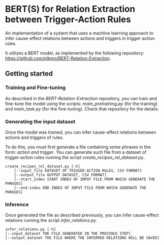 # BERT(S) for Relation Extraction between Trigger-Action Rules

An implementation of a system that uses a machine learning approach to infer cause-effect relations between actions and triggers in trigger-action rules.

It utilizes a BERT model, as implemented by the following repository: https://github.com/plkmo/BERT-Relation-Extraction.

## Getting started

### Training and Fine-tuning

As described in the *BERT-Relation-Extraction* repository, you can train and fine-tune the model using the scripts: *main_pretraining.py* (for the training) and *main_task.py* (for the fine-tuning). Check that repository for the details.

### Generating the input dataset

Once the model was trained, you can infer cause-effect relations between actions and triggers of rules.

To do this, you must first generate a file containing some phrases in the form: *action and trigger*. You can generate such file from a dataset of trigger-action rules running the script *create_recipes_rel_dataset.py*.

    create_recipes_rel_dataset.py [-h]
        [--input_file DATASET OF TRIGGER-ACTION RULES, CSV FORMAT]
        [--output_file OUTPUT DATASET, CSV FORMAT]
        [--start_index START INDEX OF INPUT FILE FROM WHICH GENERATE THE PHRASES]
        [--end-index END INDEX OF INPUT FILE FROM WHICH GENERATE THE PHRASES]

### Inference

Once generated the file as described previously, you can infer cause-effect relations running the script *infer_relations.py*.

    infer_relations.py [-h]
    [--input_dataset THE FILE GENERATED IN THE PREVIOUS STEP]
    [--output_dataset THE FILE WHERE THE INFERRED RELATIONS WILL BE SAVED]